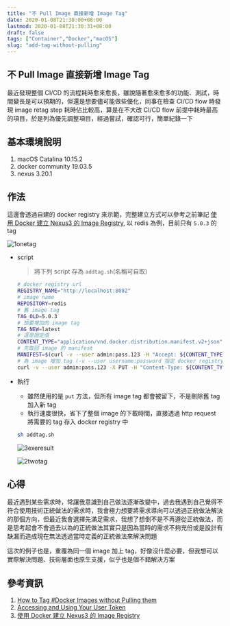 ```yaml
---
title: "不 Pull Image 直接新增 Image Tag"
date: 2020-01-08T21:30:00+08:00
lastmod: 2020-01-08T21:30:31+08:00
draft: false
tags: ["Container","Docker","macOS"]
slug: "add-tag-without-pulling"
---
```


## 不 Pull Image 直接新增 Image Tag

最近發現整個 CI/CD 的流程耗時愈來愈長，雖說隨著愈來愈多的功能、測試，時間變長是可以預期的，但還是想要儘可能做些優化，同事在檢查 CI/CD flow 時發現 image retag step 耗時佔比較高，算是在不大改 CI/CD flow 前提中耗時最高的項目，於是列為優先調整項目，經過嘗試，確認可行，簡單紀錄一下

## 基本環境說明

1. macOS Catalina 10.15.2
2. docker community 19.03.5
3. nexus 3.20.1

## 作法

這邊會透過自建的 docker registry 來示範，完整建立方式可以參考之前筆記 [使用 Docker 建立 Nexus3 的 Image Registry](https://blog.yowko.com/nexus-docker-image-rergistry), 以 redis 為例，目前只有 `5.0.3` 的 tag

![1onetag](https://user-images.githubusercontent.com/3851540/71984233-6a03b380-3263-11ea-8135-5134c4f06abb.png)

- script

    > 將下列 script 存為 `addtag.sh`(名稱可自取)

    ```bash
    # docker registry url
    REGISTRY_NAME="http://localhost:8082"
    # image name
    REPOSITORY=redis
    # 舊 image tag
    TAG_OLD=5.0.3
    # 想要增加的 image tag
    TAG_NEW=latest
    # 這是固定值
    CONTENT_TYPE="application/vnd.docker.distribution.manifest.v2+json"
    # 先取回 image 的 manifest
    MANIFEST=$(curl -v --user admin:pass.123 -H "Accept: ${CONTENT_TYPE}" "${REGISTRY_NAME}/v2/${REPOSITORY}/manifests/${TAG_OLD}")
    # 為 image 增加 tag (-v --user username:password 指定 docker registry 的驗證)
    curl -v --user admin:pass.123 -X PUT -H "Content-Type: ${CONTENT_TYPE}" -d "${MANIFEST}" "${REGISTRY_NAME}/v2/${REPOSITORY}/manifests/${TAG_NEW}"
    ```

- 執行

    - 雖然使用的是 `put` 方法，但所有 image tag 都會被留下，不是刪除舊 tag 加入新 tag
    - 執行速度很快，省下了整個 image 的下載時間，直接透過 http request 將需要的 tag 存入 docker registry 中

    ```bash
    sh addtag.sh
    ```

    ![3exeresult](https://user-images.githubusercontent.com/3851540/71984236-6a03b380-3263-11ea-82e0-5b7aa701481a.png)

    ![2twotag](https://user-images.githubusercontent.com/3851540/71984235-6a03b380-3263-11ea-9909-45ca78bbda64.png)

## 心得

最近遇到某些需求時，常讓我意識到自己做法逐漸改變中，過去我遇到自己覺得不符合使用技術正統做法的需求時，我會極力想要將需求導向可以透過正統做法解決的那個方向，但最近我會選擇先滿足需求，我想了想倒不是不再遵從正統做法，而是思考起會不會過去以為的正統做法其實只是因為當時的需求不夠充份或是設計有缺漏而造成現在無法透過當時定義的正統做法來解決問題

這次的例子也是，重覆為同一個 image 加上 tag，好像沒什麼必要，但我想可以實際解決問題、技術層面也原生支援，似乎也是個不錯解決方案

## 參考資訊

1. [How to Tag #Docker Images without Pulling them](https://dille.name/blog/2018/09/20/how-to-tag-docker-images-without-pulling-them/)
2. [Accessing and Using Your User Token](https://help.sonatype.com/repomanager3/security/security-setup-with-user-tokens)
3. [使用 Docker 建立 Nexus3 的 Image Registry](https://blog.yowko.com/nexus-docker-image-rergistry)
